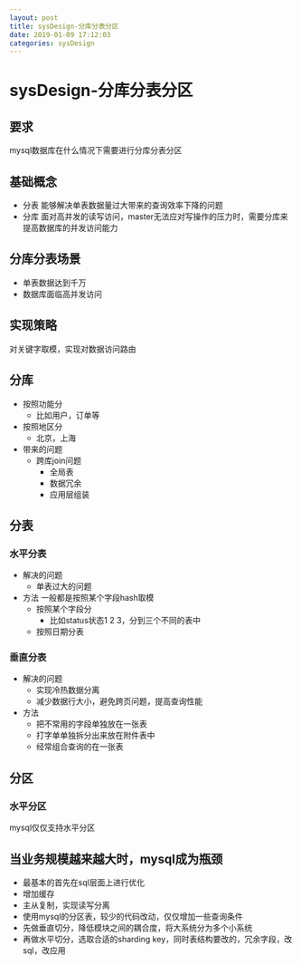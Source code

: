 ```yaml
--- 
layout: post 
title: sysDesign-分库分表分区 
date: 2019-01-09 17:12:03 
categories: sysDesign 
---
```

# sysDesign-分库分表分区
## 要求
mysql数据库在什么情况下需要进行分库分表分区

## 基础概念
* 分表 能够解决单表数据量过大带来的查询效率下降的问题
* 分库 面对高并发的读写访问，master无法应对写操作的压力时，需要分库来提高数据库的并发访问能力

## 分库分表场景
* 单表数据达到千万
* 数据库面临高并发访问

## 实现策略
对关键字取模，实现对数据访问路由

## 分库
* 按照功能分
    * 比如用户，订单等
* 按照地区分
    * 北京，上海
* 带来的问题
    * 跨库join问题
        * 全局表
        * 数据冗余
        * 应用层组装

## 分表
  
### 水平分表
* 解决的问题
    * 单表过大的问题
* 方法 一般都是按照某个字段hash取模
    * 按照某个字段分
        * 比如status状态1 2 3，分到三个不同的表中
    * 按照日期分表
### 垂直分表
* 解决的问题
    * 实现冷热数据分离
    * 减少数据行大小，避免跨页问题，提高查询性能
* 方法
    * 把不常用的字段单独放在一张表
    * 打字单单独拆分出来放在附件表中
    * 经常组合查询的在一张表

## 分区
### 水平分区
mysql仅仅支持水平分区

## 当业务规模越来越大时，mysql成为瓶颈
* 最基本的首先在sql层面上进行优化
* 增加缓存
* 主从复制，实现读写分离
* 使用mysql的分区表，较少的代码改动，仅仅增加一些查询条件
* 先做垂直切分，降低模块之间的耦合度，将大系统分为多个小系统
* 再做水平切分，选取合适的sharding key，同时表结构要改的，冗余字段，改sql，改应用